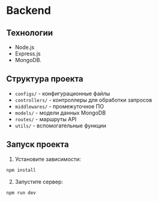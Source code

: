 # Backend

## Технологии
- Node.js
- Express.js
- MongoDB.

## Структура проекта

- `configs/` - конфигурационные файлы
- `controllers/` - контроллеры для обработки запросов
- `middlewares/` - промежуточное ПО
- `models/` - модели данных MongoDB
- `routes/` - маршруты API
- `utils/` - вспомогательные функции

## Запуск проекта

1. Установите зависимости:

```bash
npm install
```

2. Запустите сервер:

```bash
npm run dev
```
